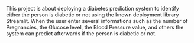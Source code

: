 This project is about deploying a diabetes prediction system to identify either the person is diabetic or not using the known deployment library Streamlit.
When the user enter several informations such as the number of Pregnancies, the Glucose level, the Blood Pressure value, and others the system can predict afterwards if the person is diabetic or not.
